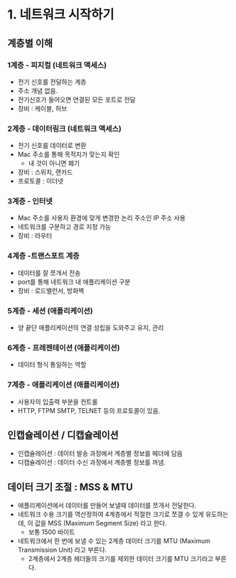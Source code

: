 # 1. 네트워크 시작하기

## 계층별 이해
### 1계층 - 피지컬 (네트워크 액세스)
 * 전기 신호를 전달하는 계층
 * 주소 개념 없음.
 * 전기신호가 들어오면 연결된 모든 포트로 전달
 * 장비 : 케이블, 허브

### 2계층 - 데이터링크 (네트워크 액세스)
 * 전기 신호를 데이터로 변환
 * Mac 주소를 통해 목적지가 맞는지 확인
    * 내 것이 아니면 폐기
 * 장비 : 스위치, 랜카드
 * 프로토콜 : 이더넷

### 3계층 - 인터넷
 * Mac 주소를 사용자 환경에 맞게 변경한 논리 주소인 IP 주소 사용
 * 네트워크를 구분하고 경로 지정 가능
 * 장비 : 라우터

### 4계층 -트랜스포트 계층
 * 데이터를 잘 쪼개서 전송
 * port를 통해 네트워크 내 애플리케이션 구분
 * 장비 : 로드밸런서, 방화벽

### 5계층 - 세션 (애플리케이션)
 * 양 끝단 애플리케이션의 연결 성립을 도와주고 유지, 관리

### 6계층 - 프레젠테이션 (애플리케이션)
 * 데이터 형식 통일하는 역할

### 7계층 - 애플리케이션 (애플리케이션)
 * 사용자의 입출력 부분을 컨트롤
 * HTTP, FTPM SMTP, TELNET 등의 프로토콜이 있음.

## 인캡슐레이션 / 디캡슐레이션
 * 인캡슐레이션 : 데이터 발송 과정에서 계층별 정보를 헤더에 담음
 * 디캡슐레이션 : 데이터 수신 과정에서 계층별 정보를 꺼냄.

## 데이터 크기 조절 : MSS & MTU
 * 애플리케이션에서 데이터를 만들어 보낼때 데이터를 쪼개서 전달한다.
 * 네트워크 수용 크기를 역산정하여 4계층에서 적절한 크기로 쪼갤 수 있게 유도하는데, 이 값을 MSS (Maximum Segment Size) 라고 한다.
    * 보통 1500 바이트
 * 네트워크에서 한 번에 보낼 수 있는 2계층 데이터 크기를 MTU (Maximum Transmission Unit) 라고 부른다.
    * 2계층에서 2계층 헤더들의 크기를 제외한 데이터 크기를 MTU 크기라고 부른다.